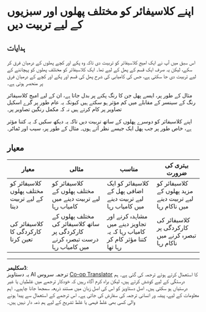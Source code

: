 <!--
CO_OP_TRANSLATOR_METADATA:
{
  "original_hash": "e74eb2fc7cc3b81916b52e957802f182",
  "translation_date": "2025-08-26T21:45:23+00:00",
  "source_file": "4-manufacturing/lessons/1-train-fruit-detector/assignment.md",
  "language_code": "ur"
}
-->
# اپنے کلاسیفائر کو مختلف پھلوں اور سبزیوں کے لیے تربیت دیں

## ہدایات

اس سبق میں آپ نے ایک امیج کلاسیفائر کو تربیت دی تاکہ وہ پکے اور کچے پھلوں کے درمیان فرق کر سکے، لیکن یہ صرف ایک قسم کے پھل کے لیے تھا۔ ایک کلاسیفائر کو مختلف پھلوں کو پہچاننے کے لیے تربیت دی جا سکتی ہے، جس کی کامیابی کی شرح پھل کی قسم اور پکے اور کچے کے درمیان فرق پر منحصر ہوتی ہے۔

مثال کے طور پر، ایسے پھل جن کا رنگ پکنے پر بدل جاتا ہے، ان کے لیے امیج کلاسیفائر رنگ کے سینسر کے مقابلے میں کم مؤثر ہو سکتے ہیں کیونکہ یہ عام طور پر گرے اسکیل تصاویر پر کام کرتے ہیں نہ کہ مکمل رنگین تصاویر پر۔

اپنے کلاسیفائر کو دوسرے پھلوں کے ساتھ تربیت دیں تاکہ یہ دیکھ سکیں کہ یہ کتنا مؤثر ہے، خاص طور پر جب پھل ایک جیسے نظر آتے ہوں۔ مثال کے طور پر، سیب اور ٹماٹر۔

## معیار

| معیار | مثالی | مناسب | بہتری کی ضرورت |
| ------ | ------ | ------ | --------------- |
| کلاسیفائر کو مختلف پھلوں کے لیے تربیت دینا | کلاسیفائر کو مختلف پھلوں کے لیے تربیت دینے میں کامیاب رہا | کلاسیفائر کو ایک اضافی پھل کے لیے تربیت دینے میں کامیاب رہا | کلاسیفائر کو مزید پھلوں کے لیے تربیت دینے میں ناکام رہا |
| کلاسیفائر کی کارکردگی کا تعین کرنا | مختلف پھلوں کے ساتھ کلاسیفائر کی کارکردگی پر درست تبصرہ کرنے میں کامیاب رہا | مشاہدہ کرنے اور تجاویز دینے میں کامیاب رہا کہ یہ کتنا مؤثر کام کر رہا تھا | کلاسیفائر کی کارکردگی پر تبصرہ کرنے میں ناکام رہا |

---

**ڈسکلیمر**:  
یہ دستاویز AI ترجمہ سروس [Co-op Translator](https://github.com/Azure/co-op-translator) کا استعمال کرتے ہوئے ترجمہ کی گئی ہے۔ ہم درستگی کے لیے کوشش کرتے ہیں، لیکن براہ کرم آگاہ رہیں کہ خودکار ترجمے میں غلطیاں یا غیر درستیاں ہو سکتی ہیں۔ اصل دستاویز کو اس کی اصل زبان میں مستند ذریعہ سمجھا جانا چاہیے۔ اہم معلومات کے لیے، پیشہ ور انسانی ترجمہ کی سفارش کی جاتی ہے۔ اس ترجمے کے استعمال سے پیدا ہونے والی کسی بھی غلط فہمی یا غلط تشریح کے لیے ہم ذمہ دار نہیں ہیں۔